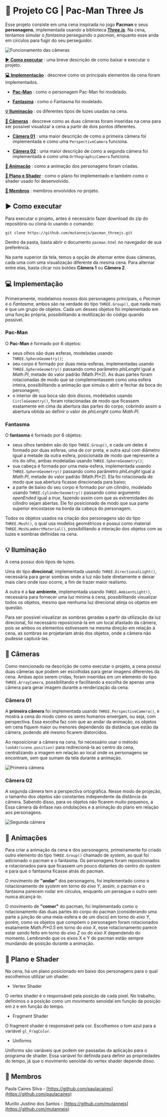 # :space_invader: Projeto CG | **Pac-Man Three Js**

Esse projeto consiste em uma cena inspirada no jogo **Pacman** e seus **personagens**, implementada usando a biblioteca [**Three.js**](https://threejs.org/).
Na cena, tentamos simular o _fantasma_ perseguindo o _pacman_, enquanto esse anda em círculos para fugir do seu perseguidor.

![Funcionamento das câmeras](assets/cameras_gif.gif)

[**:arrow_forward: Como executar**](https://github.com/mutannejs/pacman_threejs#arrow_forward-como-executar) : uma breve descrição de como baixar e executar o projeto.

[**:computer: Implementação**](https://github.com/mutannejs/pacman_threejs#computer-implementação) : descreve como os principais elementos da cena foram implementados.

- [**Pac-Man**](https://github.com/mutannejs/pacman_threejs#pac-man) : como o personagem Pac-Man foi modelado.

- [**Fantasma**](https://github.com/mutannejs/pacman_threejs#fantasma) : como o Fantasma foi modelado.

[**:bulb: Iluminação**](https://github.com/mutannejs/pacman_threejs#bulb-ilumina%C3%A7%C3%A3o) : os diferentes tipos de luzes usadas na cena.

[**:movie_camera: Câmeras**](https://github.com/mutannejs/pacman_threejs#movie_camera-c%C3%A2meras) : descreve como as duas câmeras foram inseridas na cena para ser possível visualizar a cena a partir de dois pontos diferentes.

- [**Câmera 01**](https://github.com/mutannejs/pacman_threejs#c%C3%A2mera-01) : uma maior descrição de como a primeira câmera foi implementada e como uma `PerspectiveCamera` funciona.

- [**Câmera 02**](https://github.com/mutannejs/pacman_threejs#c%C3%A2mera-02) : uma maior descrição de como a segunda câmera foi implementada e como uma `OrthographicCamera` funciona.

[**:walking: Animação**](https://github.com/mutannejs/pacman_threejs#walking-anima%C3%A7%C3%A3o) : como a animação dos personagens foram criadas.

[**:house_with_garden: Plano e Shader**](https://github.com/mutannejs/pacman_threejs#house_with_garden-plano-e-shader) : como o plano foi implementado e também como o shader usado foi desenvolvido.

[**:busts_in_silhouette: Membros**](https://github.com/mutannejs/pacman_threejs#busts_in_silhouette-membros) : membros envolvidos no projeto.

## :arrow_forward: Como executar

Para executar o projeto, antes é necessário fazer download do zip do  repositório ou cloná-lo usando o comando:

```
git clone https://github.com/mutannejs/pacman_threejs.git
```

Dentro da pasta, basta abrir o documento `pacman.html` no navegador de  sua preferência.

Na parte superior da tela, temos a opção de alternar entre duas câmeras,  cada uma com uma visualização diferente da mesma cena. Para alternar entre elas, basta clicar nos botões **Câmera 1** ou **Câmera 2**.

## :computer: Implementação

Primeiramente, modelamos nossos dois personagens principais, o _Pacman_  e o _Fantasma_, ambos são na verdade do tipo `THREE.Group()`, que nada mais é que um grupo de objetos. Cada um desses objetos foi implementado em uma função própria, possibilitando a reutilização do código quando possível.

### Pac-Man
O **Pac-Man** é formado por 6 objetos:

- seus olhos são duas esferas, modeladas usando
 `THREE.SphereGeometry()`;
- seu corpo é formado por duas meia-esferas, implementadas usando
 `THREE.SphereGeometry()` passando como parâmetro _phiLenght_ igual a
 _Math.PI_, metade do valor padrão (Math.PI*2). As duas partes foram
 rotacionadas de modo que se complementassem como uma esfera inteira,
 possibilitando a animação que simula o abrir e fechar da boca do
 personagem;
- o interior de sua boca são dois discos, modelados usando
 `CircleGeometry()`, foram rotacionadas de modo que ficassem exatamente
 em cima da abertura das partes do corpo, cobrindo assim a abertura
 obtida ao definir o valor de _phiLenght_ como _Math.PI_.

### Fantasma
O **fantasma** é formado por 6 objetos:

- seus olhos também são do tipo `THREE.Group()`, e cada um deles é
 formado por duas esferas, uma de cor preta, e outra azul com diâmetro
 igual a metade da outra esfera, posicionada de modo que represente
 a íris do olho, ambas modeladas usando `THREE.SphereGeometry()`;
- sua cabeça é formada por uma meia-esfera, implementada usando
 `THREE.SphereGeometry()` passando como parâmetro _phiLenght_ igual a
 _Math.PI_, metade do valor padrão (Math.PI*2). Ela foi rotacionada de
 modo que sua abertura ficasse direcionada para baixo;
- a parte de baixo do seu corpo é formado por um cilindro, modelado
 usando `THREE.CylinderGeometry()` passando como argumento _openEnded_
 igual a _true_, fazendo assim com que as extremidades do cilindro
 sejam abertas. Ele foi posicionado de modo que sua parte superior
 encostasse na borda da cabeça do personagem.

Todos os objetos usados na criação dos personagens são do tipo
 `THREE.Mesh()`, o qual usa modelos geométricos e possui como
 material `THREE.MeshLambertMaterial()`, possibilitando a interação dos
 objetos com as luzes e sombras definidas na cena.
 
## :bulb: Iluminação

A cena possui dois tipos de luzes.

Uma do tipo **direcional**, implementada usando `THREE.DirectionalLight()`, necessária para gerar sombras onde a luz não bate diretamente e deixar mais claro onde isso ocorre, a fim de trazer maior realismo.
 
A outra é a **luz ambiente**, implementada usando
 `THREE.AmbientLight()`, necessária para fornecer uma luz mínima à cena,
 possibilitando visualizar todos os objetos, mesmo que nenhuma luz
 direcional atinja os objetos em questão.

Para ser possível visualizar as sombras geradas a partir da utilização
 da luz direcional, foi necessário reposicioná-la em um local afastado
 da câmera, pois se ambos os elementos estivessem na mesma direção em
 relação à cena, as sombras se projetariam atrás dos objetos, onde a
 câmera não pudesse capturá-las.

## :movie_camera: Câmeras

Como mencionado na descrição de como executar o projeto, a cena possui
 duas câmeras que podem ser escolhidas para gerar imagens diferentes
 da cena. Ambas após serem cridas, foram inseridas em um elemento do
 tipo `THREE.ArrayCamera`, possibilitando e facilitando a escolha de
 apenas uma câmera para gerar imagem durante a renderização da cena.

### Câmera 01
A **primeira câmera** foi implementada usando
 `THREE.PerspectiveCamera()`, e mostra a cena do modo como os seres
 humanos enxergam, ou seja, com perspectiva. Essa escolha faz com que
 ao andar da animação, os objetos em cena fiquem maior ou menores
 dependendo da distância que estão da câmera, podendo até mesmo ficarem
 distorcidos.

 
Ao reposicionar a câmera na cena, foi necessário usar o método
 `lookAt(scene.position)` para redirecioná-la ao
 centro da cena, centralizando a imagem em relação ao local onde os
 personagens se encontram, sem que sumam da tela durante a animação.

 ![Primeira câmera](assets/pacman_01.png)

### Câmera 02

A segunda câmera tem a perspectiva ortográfica. Nesse modo de projeção, o tamanho dos objetos são constantes independente da distância da câmera. Sabendo disso, para os objetos não ficarem muito pequenos, a Essa câmera dá ênfase nas ondulações e a animação do plano em relação aos personagens. 

 ![Segunda câmera](assets/pacman_02.png)

## :walking: Animações

Para criar a animação da cena e dos personagens, primeiramente foi
 criado outro elemento do tipo `THREE.Group()` chamado de _system_, ao
 qual foi adicionado o pacman e o fantasma. Os personagens foram
 reposicionados e rotacionados para que ficassem um pouco distantes do
 centro do _system_ e para que o fantasma ficasse atrás do pacman.

O movimento de **"andar"** dos personagens, foi implementado como o
 rotacionamento de _system_ em torno do _eixo Y_, assim, o pacman e o
 fantasma parecem rodar em círculos, enquanto um persegue o outro sem
 nunca alcançá-lo.

O movimento de **"comer"** do pacman, foi implementado como o
 rotacionamento das duas partes do corpo do pacman (considerando uma
 parte a junção de uma meia-esfera e de um disco) em torno do _eixo Y_,
 porém, como os objetos que compõem o personagem foram rotacionados
 exatamente _Math.PI*0.5_ em torno do _eixo X_, esse rotacionamento
 parece estar sendo feito em torno do _eixo Z_ ou do _eixo X_ dependendo
 do momento. Lembrando que os eixos X e Y do pacman estão sempre
 mundando de posição durante a animação.

## :house_with_garden: Plano e Shader

Na cena, há um plano posicionado em baixo dos personagens para o qual escolhemos utilizar um shader.

- Vertex Shader

O vertex shader é o responsável pela posição de cada pixel. No trabalho, definimos o a posição como um movimento senoidal em função da posição em z e em função do tempo. 

- Fragment Shader

O fragment shader é responsável pela cor. Escolhemos o tom azul para a variável `gl_FragColor`.

- Uniforms

Uniforms são variáveis que podem ser passadas da aplicação para o programa de shader. Essa variável foi definida para definir as propriedades do tempo, já que o movimento senoidal do vertex shader depende disso.

## :busts_in_silhouette: Membros

Paula Caires Silva - [https://github.com/paulacaires](https://github.com/paulacaires)

Murillo Justino dos Santos - [https://github.com/mutannejs](https://github.com/mutannejs)

